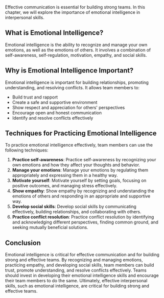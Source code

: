 

Effective communication is essential for building strong teams. In this chapter, we will explore the importance of emotional intelligence in interpersonal skills.

## What is Emotional Intelligence?

Emotional intelligence is the ability to recognize and manage your own emotions, as well as the emotions of others. It involves a combination of self-awareness, self-regulation, motivation, empathy, and social skills.

## Why is Emotional Intelligence Important?

Emotional intelligence is important for building relationships, promoting understanding, and resolving conflicts. It allows team members to:

- Build trust and rapport
- Create a safe and supportive environment
- Show respect and appreciation for others' perspectives
- Encourage open and honest communication
- Identify and resolve conflicts effectively

## Techniques for Practicing Emotional Intelligence

To practice emotional intelligence effectively, team members can use the following techniques:

1. **Practice self-awareness**: Practice self-awareness by recognizing your own emotions and how they affect your thoughts and behavior.
2. **Manage your emotions**: Manage your emotions by regulating them appropriately and expressing them in a healthy way.
3. **Motivate yourself**: Motivate yourself by setting goals, focusing on positive outcomes, and managing stress effectively.
4. **Show empathy**: Show empathy by recognizing and understanding the emotions of others and responding in an appropriate and supportive way.
5. **Develop social skills**: Develop social skills by communicating effectively, building relationships, and collaborating with others.
6. **Practice conflict resolution**: Practice conflict resolution by identifying and acknowledging different perspectives, finding common ground, and seeking mutually beneficial solutions.

## Conclusion

Emotional intelligence is critical for effective communication and for building strong and effective teams. By recognizing and managing emotions, practicing empathy, and developing social skills, team members can build trust, promote understanding, and resolve conflicts effectively. Teams should invest in developing their emotional intelligence skills and encourage their team members to do the same. Ultimately, effective interpersonal skills, such as emotional intelligence, are critical for building strong and effective teams.
